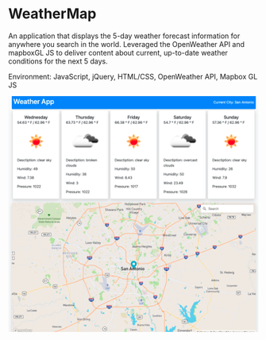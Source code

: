 # WeatherMap
An application that displays the 5-day weather forecast information for anywhere you search in the world. Leveraged the OpenWeather API and mapboxGL JS to deliver content about current, up-to-date weather conditions for the next 5 days. 
<p></p>
Environment: JavaScript, jQuery, HTML/CSS, OpenWeather API, Mapbox GL JS

![Screenshot](weatherMap.png)
